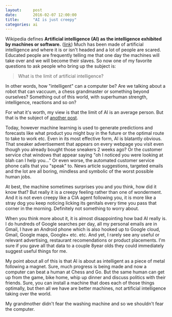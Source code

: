 ```yaml
---
layout: 	post
date: 		2016-02-07 12:00:00
title:		"AI is just creepy"
categories: ai
---
```


Wikipedia defines **Artificial intelligence (AI) as the intelligence exhibited by machines or software.** ([link][ai])
Much has been made of artificial intelligence and where it is or isn't headed and a lot of people are scared. Educated people are frequently telling me that one day the machines will take over and we will become their slaves. So now one of my favorite questions to ask people who bring up the subject is:

> What is the limit of artificial intelligence?

In other words, how "intelligent" can a computer be? Are we talking about a robot that can vaccuum, a chess grandmaster or something beyond ourselves? Something out of this world, with superhuman strength, intelligence, reactions and so on? 

For what it's worth, my view is that the limit of AI is an average person. But that is the subject of [another post][ai-limit]. 

Today, however machine learning is used to generate predictions and forecasts like what product you might buy in the future or the optimal route to take to work etc. Even in its most effective form, AI is blatantly obvious. That sneaker advertisement that appears on every webpage you visit even though you already bought those sneakers 2 weeks ago? Or the customer service chat windows that appear saying "oh I noticed you were looking at blah can I help you..." Or even worse, the automated customer service phone calls that you "speak" to. News article suggestions, targeted emails and the lot are all boring, mindless and symbolic of the worst possible human jobs. 

At best, the machine sometimes surprises you and you think, how did it know that? But really it is a creepy feeling rather than one of wonderment. And it is not even creepy like a CIA agent following you, it is more like a stray dog you keep noticing licking its genitals every time you pass that corner in the morning. Definitely not something to worry about.

When you think more about it, it is almost disappointing how bad AI really is. I do hundreds of Google searches per day, all my personal emails are in Gmail, I have an Android phone which is also hooked up to Google cloud, Gmail, Google maps, Google+ etc. etc. And yet, I rarely see any useful or relevant advertising, restaurant recomendations or product placements. I'm sure if you gave all that data to a couple 8year olds they could immediately suggest useful things for me. 

My point about all of this is that AI is about as intelligent as a piece of metal following a magnet. Sure, much progress is being made and now a computer can beat a human at Chess and Go. But the same human can get up from the game, bike home, whip up dinner and discuss politics with their friends. Sure, you can install a machine that does each of those things optimally, but then all we have are better machines, not artificial intelligence taking over the world.

My grandmother didn't fear the washing machine and so we shouldn't fear the computer.


[ai]:	https://en.wikipedia.org/wiki/Artificial_intelligence
[ai-limit]: http://
